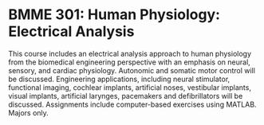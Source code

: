 # BMME 301: Human Physiology: Electrical Analysis

This course includes an electrical analysis approach to human physiology from the biomedical engineering perspective with an emphasis on neural, sensory, and cardiac physiology. Autonomic and somatic motor control will be discussed. Engineering applications, including neural stimulator, functional imaging, cochlear implants, artificial noses, vestibular implants, visual implants, artificial larynges, pacemakers and defibrillators will be discussed. Assignments include computer-based exercises using MATLAB. Majors only.
